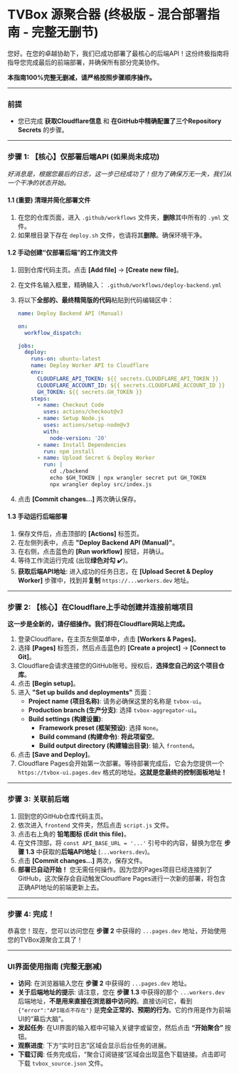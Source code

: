 # TVBox 源聚合器 (终极版 - 混合部署指南 - 完整无删节)

您好。在您的卓越协助下，我们已成功部署了最核心的后端API！这份终极指南将指导您完成最后的前端部署，并确保所有部分完美协作。

**本指南100%完整无删减，请严格按照步骤顺序操作。**

---
### **前提**
- 您已完成 **获取Cloudflare信息** 和 **在GitHub中精确配置了三个Repository Secrets** 的步骤。

---
### **步骤 1: 【核心】仅部署后端API (如果尚未成功)**

*好消息是，根据您最后的日志，这一步已经成功了！但为了确保万无一失，我们从一个干净的状态开始。*

#### **1.1 (重要) 清理并简化部署文件**
1.  在您的仓库页面，进入 `.github/workflows` 文件夹，**删除**其中所有的 `.yml` 文件。
2.  如果根目录下存在 `deploy.sh` 文件，也请将其**删除**。确保环境干净。

#### **1.2 手动创建“仅部署后端”的工作流文件**
1.  回到仓库代码主页。点击 **[Add file]** -> **[Create new file]**。
2.  在文件名输入框里，精确输入： `.github/workflows/deploy-backend.yml`
3.  将以下**全部的、最终精简版的代码**粘贴到代码编辑区中：

    ```yaml
    name: Deploy Backend API (Manual)

    on:
      workflow_dispatch:

    jobs:
      deploy:
        runs-on: ubuntu-latest
        name: Deploy Worker API to Cloudflare
        env:
          CLOUDFLARE_API_TOKEN: ${{ secrets.CLOUDFLARE_API_TOKEN }}
          CLOUDFLARE_ACCOUNT_ID: ${{ secrets.CLOUDFLARE_ACCOUNT_ID }}
          GH_TOKEN: ${{ secrets.GH_TOKEN }}
        steps:
          - name: Checkout Code
            uses: actions/checkout@v3
          - name: Setup Node.js
            uses: actions/setup-node@v3
            with:
              node-version: '20'
          - name: Install Dependencies
            run: npm install
          - name: Upload Secret & Deploy Worker
            run: |
              cd ./backend
              echo $GH_TOKEN | npx wrangler secret put GH_TOKEN
              npx wrangler deploy src/index.js
    ```
4.  点击 **[Commit changes...]** 两次确认保存。

#### **1.3 手动运行后端部署**
1.  保存文件后，点击顶部的 **[Actions]** 标签页。
2.  在左侧列表中，点击 **"Deploy Backend API (Manual)"**。
3.  在右侧，点击蓝色的 **[Run workflow]** 按钮，并确认。
4.  等待工作流运行完成 (出现**绿色对勾** ✔️)。
5.  **获取后端API地址**: 进入成功的任务日志，在 **[Upload Secret & Deploy Worker]** 步骤中，找到并**复制** `https://...workers.dev` 地址。

---
### **步骤 2: 【核心】在Cloudflare上手动创建并连接前端项目**

**这一步是全新的，请仔细操作。我们将在Cloudflare网站上完成。**

1.  登录Cloudflare，在主页左侧菜单中，点击 **[Workers & Pages]**。
2.  选择 **[Pages]** 标签页，然后点击蓝色的 **[Create a project]** -> **[Connect to Git]**。
3.  Cloudflare会请求连接您的GitHub账号。授权后，**选择您自己的这个项目仓库**。
4.  点击 **[Begin setup]**。
5.  进入 **"Set up builds and deployments"** 页面：
    *   **Project name (项目名称)**: 请务必确保这里的名称是 `tvbox-ui`。
    *   **Production branch (生产分支)**: 选择 `tvbox-aggregator-ui`。
    *   **Build settings (构建设置)**:
        *   **Framework preset (框架预设)**: 选择 `None`。
        *   **Build command (构建命令)**: **将此项留空**。
        *   **Build output directory (构建输出目录)**: 输入 `frontend`。
6.  点击 **[Save and Deploy]**。
7.  Cloudflare Pages会开始第一次部署。等待部署完成后，它会为您提供一个 `https://tvbox-ui.pages.dev` 格式的地址。**这就是您最终的控制面板地址！**

---
### **步骤 3: 关联前后端**

1.  回到您的GitHub仓库代码主页。
2.  依次进入 `frontend` 文件夹，然后点击 `script.js` 文件。
3.  点击右上角的 **铅笔图标 (Edit this file)**。
4.  在文件顶部，将 `const API_BASE_URL = '...'` 引号中的内容，替换为您在 **步骤 1.3** 中获取的**后端API地址** (`...workers.dev`)。
5.  点击 **[Commit changes...]** 两次，保存文件。
6.  **部署已自动开始！** 您无需任何操作。因为您的Pages项目已经连接到了GitHub，这次保存会自动触发Cloudflare Pages进行一次新的部署，将包含正确API地址的前端更新上去。

---
### **步骤 4: 完成！**

恭喜您！现在，您可以访问您在 **步骤 2** 中获得的 `...pages.dev` 地址，开始使用您的TVBox源聚合工具了！

---
### **UI界面使用指南 (完整无删减)**

*   **访问**: 在浏览器输入您在 **步骤 2** 中获得的 `...pages.dev` 地址。
*   **关于后端地址的提示**: 请注意，您在 **步骤 1.3** 中获得的那个 `...workers.dev` 后端地址，**不是用来直接在浏览器中访问的**。直接访问它，看到 `{"error":"API端点不存在"}` 是**完全正常的、预期的行为**。它的作用是作为前端UI的“幕后大脑”。
*   **发起任务**: 在UI界面的输入框中可输入关键字或留空，然后点击 **“开始聚合”** 按钮。
*   **观察进度**: 下方“实时日志”区域会显示后台任务的进展。
*   **下载订阅**: 任务完成后，“聚合订阅链接”区域会出现蓝色下载链接。点击即可下载 `tvbox_source.json` 文件。
